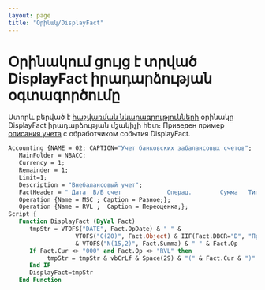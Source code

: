 ```yaml
---
layout: page
title: "Օրինակ/DisplayFact"
---
```


# Օրինակում ցույց է տրված DisplayFact իրադարձության օգտագործումը 

Ստորև բերված է [հաշվառման նկարագրությունների](../Defs/Accounting.html) օրինակը DisplayFact իրադարձության մշակիչի հետ։
Приведен пример [описания учета](../Defs/Accounting.html) с обработчиком события DisplayFact.

``` vb
Accounting {NAME = 02; CAPTION="Учет банковских забалансовых счетов";
   MainFolder = NBACC;
   Currency = 1;
   Remainder = 1;
   Limit=1;
   Description = "Внебалансовый учет";
   FactHeader = " Дата  В/Б счет             Операц.        Сумма   Тип опер.";
   Operation {Name = MSC ; Caption = Разное;};
   Operation {Name = RVL ;  Caption = Переоценка;};
Script {
   Function DisplayFact (ByVal Fact)
      tmpStr = VTOFS("DATE", Fact.OpDate) & " " & _
                   VTOFS("C(20)", Fact.Object) & IIF(Fact.DBCR="D", "Приход", "Расход") _
                   & VTOFS("N(15,2)", Fact.Summa) & " " & Fact.Op
      If Fact.Cur <> "000" and Fact.Op <> "RVL" then
           tmpStr = tmpStr & vbCrLf & Space(29) & "(" & Fact.Cur & ")" & VTOFS("N(15,2)", Fact.CurSumma)
      End IF 
      DisplayFact=tmpStr
   End Function
```


